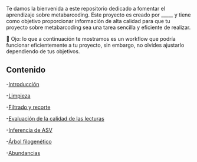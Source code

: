 Te damos la bienvenida a este repositorio dedicado a fomentar el aprendizaje sobre metabarcoding. Este proyecto es creado por _____ y tiene como objetivo proporcionar información de alta calidad para que tu proyecto sobre metabarcoding sea una tarea sencilla y eficiente de realizar. 

:eyes: Ojo: lo que a continuación te mostramos es un workflow que podría funcionar eficientemente a tu proyecto, sin embargo, no olvides ajustarlo dependiendo de tus objetivos.

## Contenido
-[Introducción](https://github.com/landalab0/metabarcoding/blob/caee1fc2b65ebcf58e469f4dc831542d2da3db9d/Introducci%C3%B3n.md)

-[Limpieza](https://github.com/landalab0/metabarcoding/blob/main/Limpieza.md)

-[Filtrado y recorte](agregar_link)

-[Evaluación de la calidad de las lecturas](agregar_link)

-[Inferencia de ASV](agregar_link)

-[Árbol filogenético](agregar_link)

-[Abundancias](agregar_link)

